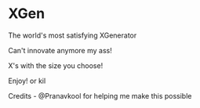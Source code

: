 # XGen
The world's most satisfying XGenerator

Can't innovate anymore my ass! 

X's with the size you choose!

Enjoy! or kil

Credits - @Pranavkool for helping me make this possible
